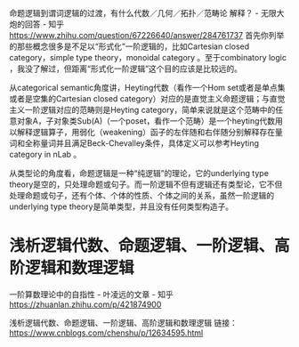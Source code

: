 

命题逻辑到谓词逻辑的过渡，有什么代数／几何／拓扑／范畴论 解释？ - 无限大炮的回答 - 知乎
https://www.zhihu.com/question/67226640/answer/284761737
首先你列举的那些概念很多是不足以“形式化”一阶逻辑的，比如Cartesian closed category，simple type theory，monoidal category 。至于combinatory logic ，我没了解过，但距离“形式化一阶逻辑”这个目的应该是比较远的。

从categorical semantic角度讲，Heyting代数（看作一个Hom set或者是单点集或者是空集的Cartesian closed category）对应的是直觉主义命题逻辑；与直觉主义一阶逻辑对应的范畴则是Heyting category，简单来说就是这个范畴中的任意对象A，子对象类Sub(A)（一个poset，看作一个范畴）是一个heyting代数用以解释逻辑算子，用弱化（weakening）函子的左伴随和右伴随分别解释存在量词和全称量词并且满足Beck-Chevalley条件，具体定义可以参考Heyting category in nLab 。

从类型论的角度看，命题逻辑是一种“纯逻辑”的理论，它的underlying type theory是空的，只处理命题或句子。而一阶逻辑不但有逻辑还有类型论，它不但处理命题或句子，还有个体、个体的性质、个体之间的关系，虽然一阶逻辑的underlying type theory是简单类型，并且没有任何类型构造子。





# 浅析逻辑代数、命题逻辑、一阶逻辑、高阶逻辑和数理逻辑




一阶算数理论中的自指性 - 叶凌远的文章 - 知乎
https://zhuanlan.zhihu.com/p/421874900







浅析逻辑代数、命题逻辑、一阶逻辑、高阶逻辑和数理逻辑
链接：https://www.cnblogs.com/chenshu/p/12634595.html